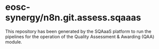 <!--
SPDX-FileCopyrightText: Copyright contributors to the Software Quality Assurance as a Service (SQAaaS) project <sqaaas@ibergrid.eu>

SPDX-License-Identifier: GPL-3.0-only
-->

# eosc-synergy/n8n.git.assess.sqaaas
This repository has been generated by the SQAaaS platform to run the pipelines
for the operation of the
Quality Assessment & Awarding (QAA)
module.